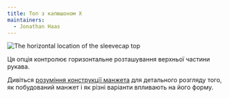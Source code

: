 ```yaml
---
title: Топ з капюшоном X
maintainers:
  - Jonathan Haas
---
```


![The horizontal location of the sleevecap top](./sleevecaptopfactorx.svg)

Ця опція контролює горизонтальне розташування верхньої частини рукава.

<Tip>

Дивіться [розуміння конструкції манжета](/docs/designs/brian/options#understanding-the-sleevecap) для детального
розгляду того, як побудований манжет і як різні варіанти впливають на його форму.

</Tip>
